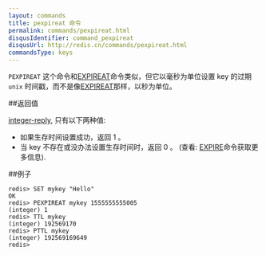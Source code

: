```yaml
---
layout: commands
title: pexpireat 命令
permalink: commands/pexpireat.html
disqusIdentifier: command_pexpireat
disqusUrl: http://redis.cn/commands/pexpireat.html
commandsType: keys
---
```


`PEXPIREAT` 这个命令和[EXPIREAT](/commands/expireat.html)命令类似，但它以毫秒为单位设置 key 的过期 `unix` 时间戳，而不是像[EXPIREAT](/commands/expireat.html)那样，以秒为单位。

##返回值

[integer-reply](/topics/protocol.html#integer-reply), 只有以下两种值:

- 如果生存时间设置成功，返回 1 。
- 当 key 不存在或没办法设置生存时间时，返回 0 。 (查看: [EXPIRE](/commands/expire.html)命令获取更多信息).

##例子

	redis> SET mykey "Hello"
	OK
	redis> PEXPIREAT mykey 1555555555005
	(integer) 1
	redis> TTL mykey
	(integer) 192569170
	redis> PTTL mykey
	(integer) 192569169649
	redis> 